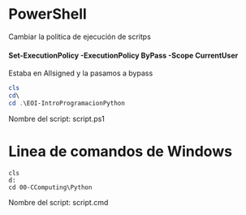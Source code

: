 # PowerShell 

Cambiar la politica de ejecución de scritps

#### Set-ExecutionPolicy -ExecutionPolicy ByPass -Scope CurrentUser
Estaba en Allsigned y la pasamos a bypass           
  
```powershell
cls
cd\
cd .\EOI-IntroProgramacionPython
```

Nombre del script: script.ps1



# Linea de comandos de Windows

```pseudocode
cls
d:
cd 00-CComputing\Python
```

Nombre del script: script.cmd